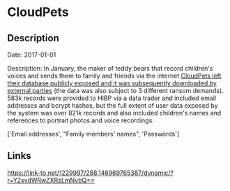 # CloudPets

## Description

Date: 2017-01-01

Description:
In January, the maker of teddy bears that record children's voices and sends them to family and friends via the internet <a href="https://www.troyhunt.com/data-from-connected-cloudpets-teddy-bears-leaked-and-ransomed-exposing-kids-voice-messages" target="_blank" rel="noopener">CloudPets left their database publicly exposed and it was subsequently downloaded by external parties</a> (the data was also subject to 3 different ransom demands). 583k records were provided to HIBP via a data trader and included email addresses and bcrypt hashes, but the full extent of user data exposed by the system was over 821k records and also included children's names and references to portrait photos and voice recordings.


['Email addresses', "Family members' names", 'Passwords']

## Links

https://link-to.net/1229997/288.146969765387/dynamic/?r=Y2xvdWRwZXRzLmNvbQ==